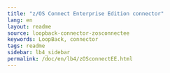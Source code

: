 ```yaml
---
title: "z/OS Connect Enterprise Edition connector"
lang: en
layout: readme
source: loopback-connector-zosconnectee
keywords: LoopBack, connector
tags: readme
sidebar: lb4_sidebar
permalink: /doc/en/lb4/zOSconnectEE.html
---
```

